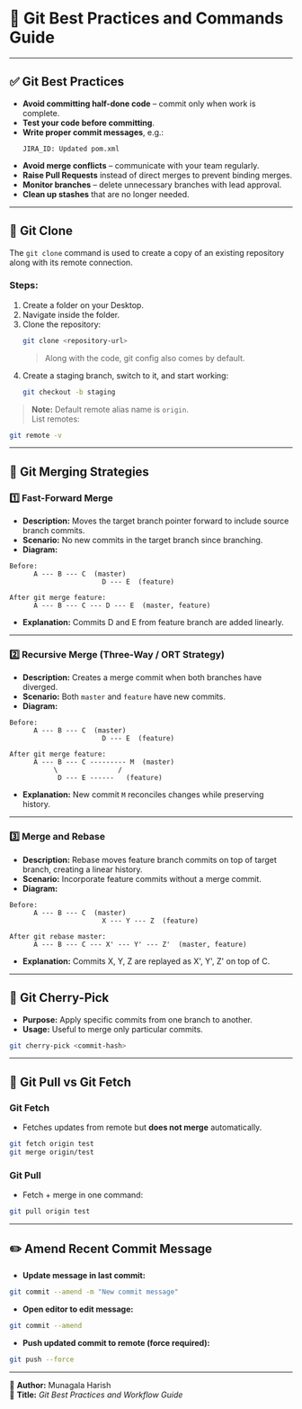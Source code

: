 # 🌿 Git Best Practices and Commands Guide

---

## ✅ Git Best Practices

- **Avoid committing half-done code** – commit only when work is complete.
- **Test your code before committing**.
- **Write proper commit messages**, e.g.:
  ```
  JIRA_ID: Updated pom.xml
  ```
- **Avoid merge conflicts** – communicate with your team regularly.
- **Raise Pull Requests** instead of direct merges to prevent binding merges.
- **Monitor branches** – delete unnecessary branches with lead approval.
- **Clean up stashes** that are no longer needed.

---

## 📂 Git Clone

The `git clone` command is used to create a copy of an existing repository along with its remote connection.

### Steps:
1. Create a folder on your Desktop.
2. Navigate inside the folder.
3. Clone the repository:
   ```bash
   git clone <repository-url>
   ```
   > Along with the code, git config also comes by default.
4. Create a staging branch, switch to it, and start working:
   ```bash
   git checkout -b staging
   ```

> **Note:** Default remote alias name is `origin`.  
> List remotes:
```bash
git remote -v
```

---

## 🔀 Git Merging Strategies

### 1️⃣ Fast-Forward Merge

- **Description:** Moves the target branch pointer forward to include source branch commits.
- **Scenario:** No new commits in the target branch since branching.
- **Diagram:**
```
Before:
      A --- B --- C  (master)
                       D --- E  (feature)

After git merge feature:
      A --- B --- C --- D --- E  (master, feature)
```
- **Explanation:** Commits D and E from feature branch are added linearly.

---

### 2️⃣ Recursive Merge (Three-Way / ORT Strategy)

- **Description:** Creates a merge commit when both branches have diverged.
- **Scenario:** Both `master` and `feature` have new commits.
- **Diagram:**
```
Before:
      A --- B --- C  (master)
                       D --- E  (feature)

After git merge feature:
      A --- B --- C --------- M  (master)
           \               /
            D --- E ------   (feature)
```
- **Explanation:** New commit `M` reconciles changes while preserving history.

---

### 3️⃣ Merge and Rebase

- **Description:** Rebase moves feature branch commits on top of target branch, creating a linear history.
- **Scenario:** Incorporate feature commits without a merge commit.
- **Diagram:**
```
Before:
      A --- B --- C  (master)
                       X --- Y --- Z  (feature)

After git rebase master:
      A --- B --- C --- X' --- Y' --- Z'  (master, feature)
```
- **Explanation:** Commits X, Y, Z are replayed as X', Y', Z' on top of C.

---

## 🍒 Git Cherry-Pick

- **Purpose:** Apply specific commits from one branch to another.
- **Usage:** Useful to merge only particular commits.

```bash
git cherry-pick <commit-hash>
```

---

## 🔄 Git Pull vs Git Fetch

### Git Fetch
- Fetches updates from remote but **does not merge** automatically.
```bash
git fetch origin test
git merge origin/test
```

### Git Pull
- Fetch + merge in one command:
```bash
git pull origin test
```

---

## ✏️ Amend Recent Commit Message

- **Update message in last commit:**
```bash
git commit --amend -m "New commit message"
```

- **Open editor to edit message:**
```bash
git commit --amend
```

- **Push updated commit to remote (force required):**
```bash
git push --force
```

---

📘 **Author:** Munagala Harish  
📅 **Title:** *Git Best Practices and Workflow Guide*  

